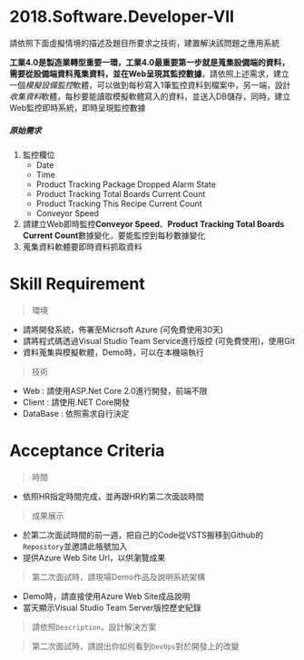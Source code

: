 # 2018.Software.Developer-VII

請依照下面虛擬情境的描述及題目所要求之技術，建置解決該問題之應用系統

**工業4.0是製造業轉型重要一環，工業4.0最重要第一步就是蒐集設備端的資料，需要從設備端資料蒐集資料，並在Web呈現其監控數據**，請依照上述需求，建立一個*模擬設備監控*軟體，可以做到每秒寫入1筆監控資料到檔案中，另一端，設計*收集資料*軟體，每秒要能讀取模擬軟體寫入的資料，並送入DB儲存，同時，建立Web監控即時系統，即時呈現監控數據

##### 原始需求
1. 監控欄位
   - Date
   - Time
   - Product Tracking Package Dropped Alarm State
   - Product Tracking Total Boards Current Count
   - Product Tracking This Recipe Current Count
   - Conveyor Speed 
2. 請建立Web即時監控**Conveyor Speed**、**Product Tracking Total Boards Current Count**數據變化，要能監控到每秒數據變化
3. 蒐集資料軟體要即時資料抓取資料

# Skill Requirement
> 環境
- 請將開發系統，佈署至Micrsoft Azure (可免費使用30天)
- 請將程式碼透過Visual Studio Team Service進行版控 (可免費使用)，使用Git
- 資料蒐集與模擬軟體，Demo時，可以在本機端執行
> 技術
- Web : 請使用ASP.Net Core 2.0進行開發，前端不限
- Client : 請使用.NET Core開發
- DataBase : 依照需求自行決定

# Acceptance Criteria
> 時間
- 依照HR指定時間完成，並再跟HR約第二次面談時間

> 成果展示
- 於第二次面試時間的前一週，把自己的Code從VSTS搬移到Github的`Repository`並邀請此帳號加入
- 提供Azure Web Site Url，以供瀏覽成果

> 第二次面試時，請現場Demo作品及說明系統架構
- Demo時，請直接使用Azure Web Site成品說明
- 當天顯示Visual Studio Team Server版控歷史紀錄

> 請依照`Description`，設計解決方案

> 第二次面試時，請說出你如何看到`DevOps`對於開發上的改變



